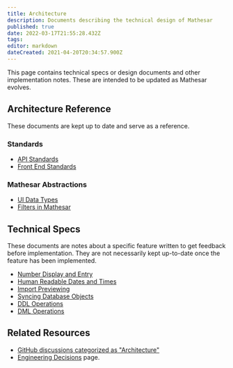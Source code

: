```yaml
---
title: Architecture
description: Documents describing the technical design of Mathesar
published: true
date: 2022-03-17T21:55:28.432Z
tags: 
editor: markdown
dateCreated: 2021-04-20T20:34:57.900Z
---
```


This page contains technical specs or design documents and other implementation notes. These are intended to be updated as Mathesar evolves.

## Architecture Reference
These documents are kept up to date and serve as a reference.

### Standards
- [API Standards](/engineering/architecture/api-standards)
- [Front End Standards](/engineering/architecture/front-end-standards)

### Mathesar Abstractions
- [UI Data Types](/engineering/architecture/ui-types)
- [Filters in Mathesar](/en/engineering/architecture/filters)

## Technical Specs
These documents are notes about a specific feature written to get feedback before implementation. They are not necessarily kept up-to-date once the feature has been implemented.

- [Number Display and Entry](/engineering/architecture/numbers)
- [Human Readable Dates and Times](/engineering/architecture/dateandtime)
- [Import Previewing](/engineering/architecture/import-preview-api)
- [Syncing Database Objects](/engineering/architecture/syncing)
- [DDL Operations](/engineering/architecture/ddl)
- [DML Operations](/engineering/architecture/dml)

## Related Resources
- [GitHub discussions categorized as "Architecture"](https://github.com/centerofci/mathesar/discussions/categories/architecture)
- [Engineering Decisions](/engineering/decisions) page.
